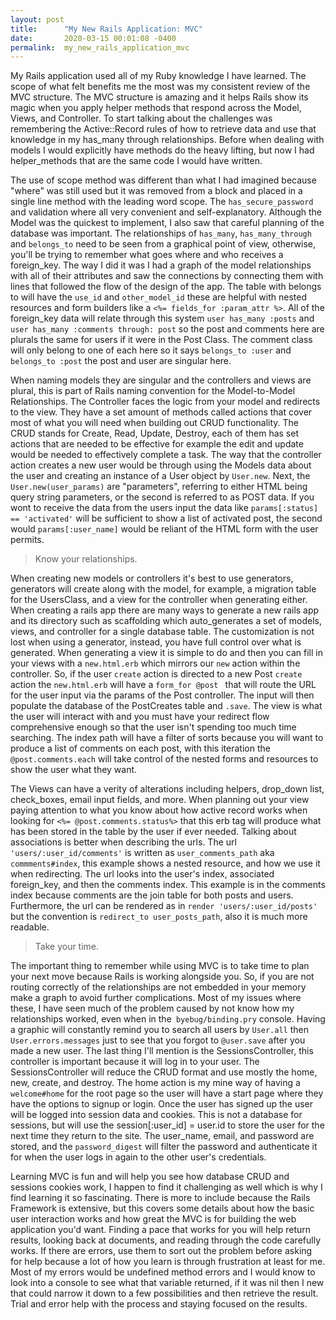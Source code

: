 ```yaml
---
layout: post
title:      "My New Rails Application: MVC"
date:       2020-03-15 00:01:08 -0400
permalink:  my_new_rails_application_mvc
---
```




My Rails application used all of my Ruby knowledge I have learned. The scope of what felt benefits me the most was my consistent review of the MVC structure. The MVC structure is amazing and it helps Rails show its magic when you apply helper methods that respond across the Model, Views, and Controller. To start talking about the challenges was remembering the Active::Record rules of how to retrieve data and use that knowledge in my has_many through relationships. Before when dealing with models I would explicitly have methods do the heavy lifting, but now I had helper_methods that are the same code I would have written. 


The use of scope method was different than what I had imagined because "where" was still used but it was removed from a block and placed in a single line method with the leading word scope. The `has_secure_password` and validation where all very convenient and self-explanatory. Although the Model was the quickest to implement, I also saw that careful planning of the database was important. The relationships of `has_many`, `has_many_through` and `belongs_to` need to be seen from a graphical point of view, otherwise, you'll be trying to remember what goes where and who receives a foreign_key. The way I did it was I had a graph of the model relationships with all of their attributes and saw the connections by connecting them with lines that followed the flow of the design of the app. The table with belongs to will have the `use_id` and `other_model_id` these are helpful with nested resources and form builders like a `<%= fields_for :param_attr %>`. All of the foreign_key data will relate through this system `user has_many :posts` and `user has_many :comments through: post` so the post and comments here are plurals the same for users if it were in the Post Class. The comment class will only belong to one of each here so it says `belongs_to :user` and `belongs_to :post` the post and user are singular here.


When naming models they are singular and the controllers and views are plural, this is part of Rails naming convention for the Model-to-Model Relationships. The Controller faces the logic from your model and redirects to the view. They have a set amount of methods called actions that cover most of what you will need when building out CRUD functionality. The CRUD stands for Create, Read, Update, Destroy, each of them has set actions that are needed to be effective for example the edit and update would be needed to effectively complete a task. The way that the controller action creates a new user would be through using the Models data about the user and creating an instance of a User object by `User.new`. Next, the `User.new(user_params)` are "parameters", referring to either HTML being query string parameters, or the second is referred to as POST data. If you wont to receive the data from the users input the data like `params[:status] == 'activated'` will be sufficient to show a list of activated post, the second would `params[:user_name]` would be reliant of the HTML form with the user permits. 
>Know your relationships.

When creating new models or controllers it's best to use generators, generators will create along with the model, for example, a migration table for the UsersClass, and a view for the controller when generating either. When creating a rails app there are many ways to generate a new rails app and its directory such as scaffolding which auto_generates a set of models, views, and controller for a single database table. The customization is not lost when using a generator, instead, you have full control over what is generated. When generating a view it is simple to do and then you can fill in your views with a `new.html.erb` which mirrors our `new` action within the controller. So, if the user `create` action is directed to a new Post `create` action the `new.html.erb` will have a `form_for @post ` that will route the URL for the user input via the params of the Post controller. The input will then populate the database of the PostCreates table and `.save`.  The view is what the user will interact with and you must have your redirect flow comprehensive enough so that the user isn't spending too much time searching. The index path will have a filter of sorts because you will want to produce a list of comments on each post, with this iteration the `@post.comments.each` will take control of the nested forms and resources to show the user what they want. 

The Views can have a verity of alterations including helpers, drop_down list, check_boxes, email input fields, and more. When planning out your view paying attention to what you know about how active record works when looking for `<%= @post.comments.status%>` that this erb tag will produce what has been stored in the table by the user if ever needed. Talking about associations is better when describing the urls. The url `'users/:user_id/comments'` is written as `user_comments_path`  aka `commments#index`, this example shows a nested resource, and how we use it when redirecting. The url looks into the user's index, associated foreign_key, and then the comments index. This example is in the comments index because comments are the join table for both posts and users. Furthermore, the url can be rendered as in `render 'users/:user_id/posts'` but the convention is `redirect_to user_posts_path`, also it is much more readable. 
>Take your time.

The important thing to remember while using MVC is to take time to plan your next move because Rails is working alongside you. So, if you are not routing correctly of the relationships are not embedded in your memory make a graph to avoid further complications. Most of my issues where these, I have seen much of the problem caused by not know how my relationships worked, even when in the` byebug/binding.pry` console. Having a graphic will constantly remind you to search all users by `User.all` then `User.errors.messages` just to see that you forgot to `@user.save` after you made a new user. The last thing I'll mention is the SessionsController, this controller is important because it will log in to your user. The SessionsController will reduce the CRUD format and use mostly the home, new, create, and destroy. The home action is my mine way of having a `welcome#home` for the root page so the user will have a start page where they have the options to signup or login. Once the user has signed up the user will be logged into session data and cookies. This is not a database for sessions, but will use the session[:user_id] = user.id to store the user for the next time they return to the site. The user_name, email, and password are stored, and the `password_digest` will filter the password and authenticate it for when the user logs in again to the other user's credentials. 

Learning MVC is fun and will help you see how database CRUD and sessions cookies work, I happen to find it challenging as well which is why I find learning it so fascinating. There is more to include because the Rails Framework is extensive, but this covers some details about how the basic user interaction works and how great the MVC is for building the web application you'd want. Finding a pace that works for you will help return results, looking back at documents, and reading through the code carefully works. If there are errors, use them to sort out the problem before asking for help because a lot of how you learn is through frustration at least for me. Most of my errors would be undefined method errors and I would know to look into a console to see what that variable returned, if it was nil then I new that could narrow it down to a few possibilities and then retrieve the result. Trial and error help with the process and staying focused on the results.
